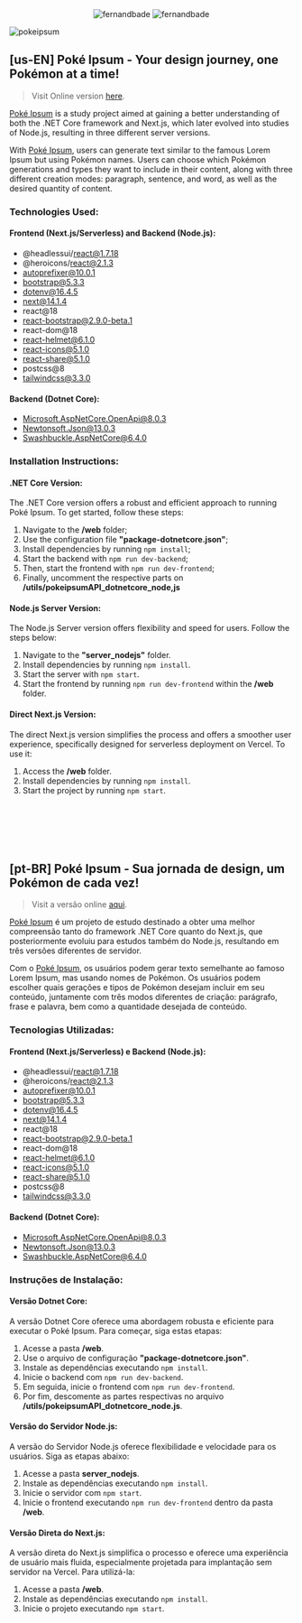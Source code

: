 <div align="center">
  <img src="https://wakatime.com/badge/user/64a9cc47-9ca3-482a-8ae7-c3fe04fe0e14/project/018e59cd-e4f6-43ce-b901-c36d9c1cc4cf.svg" alt="fernandbade" />
  <img src="https://komarev.com/ghpvc/?username=fernandbade&label=project%20views&color=0e75b6&style=flat" alt="fernandbade" />
</div>

![pokeipsum](https://github.com/FernandoBade/poke-ipsum/assets/89167737/f5a7ee87-1109-4d96-a207-c9a87618aa4c)

## **[us-EN]** Poké Ipsum - Your design journey, one Pokémon at a time!

> Visit Online version [here](https://poke-ipsum.vercel.app).

[Poké Ipsum](https://poke-ipsum.vercel.app) is a study project aimed at gaining a better understanding of both the .NET Core framework and Next.js, which later evolved into studies of Node.js, resulting in three different server versions.

With [Poké Ipsum](https://poke-ipsum.vercel.app), users can generate text similar to the famous Lorem Ipsum but using Pokémon names. Users can choose which Pokémon generations and types they want to include in their content, along with three different creation modes: paragraph, sentence, and word, as well as the desired quantity of content.

### Technologies Used:

#### Frontend (Next.js/Serverless) and Backend (Node.js):

- @headlessui/react@1.7.18
- @heroicons/react@2.1.3
- autoprefixer@10.0.1
- bootstrap@5.3.3
- dotenv@16.4.5
- next@14.1.4
- react@18
- react-bootstrap@2.9.0-beta.1
- react-dom@18
- react-helmet@6.1.0
- react-icons@5.1.0
- react-share@5.1.0
- postcss@8
- tailwindcss@3.3.0

#### Backend (Dotnet Core):

- Microsoft.AspNetCore.OpenApi@8.0.3
- Newtonsoft.Json@13.0.3
- Swashbuckle.AspNetCore@6.4.0

### Installation Instructions:

#### .NET Core Version:

The .NET Core version offers a robust and efficient approach to running Poké Ipsum. To get started, follow these steps:

1. Navigate to the **/web** folder;
2. Use the configuration file **"package-dotnetcore.json"**;
3. Install dependencies by running `npm install`;
4. Start the backend with `npm run dev-backend`;
5. Then, start the frontend with `npm run dev-frontend`;
6. Finally, uncomment the respective parts on **/utils/pokeipsumAPI_dotnetcore_node,js**

#### Node.js Server Version:

The Node.js Server version offers flexibility and speed for users. Follow the steps below:

1. Navigate to the **"server_nodejs"** folder.
2. Install dependencies by running `npm install`.
3. Start the server with `npm start`.
4. Start the frontend by running `npm run dev-frontend` within the **/web** folder.

#### Direct Next.js Version:

The direct Next.js version simplifies the process and offers a smoother user experience, specifically designed for serverless deployment on Vercel. To use it:

1. Access the **/web** folder.
2. Install dependencies by running `npm install`.
3. Start the project by running `npm start`.

&nbsp;
---
&nbsp;

## **[pt-BR]** Poké Ipsum - Sua jornada de design, um Pokémon de cada vez!

> Visit a versão online [aqui](https://poke-ipsum.vercel.app).

[Poké Ipsum](https://poke-ipsum.vercel.app) é um projeto de estudo destinado a obter uma melhor compreensão tanto do framework .NET Core quanto do Next.js, que posteriormente evoluiu para estudos também do Node.js, resultando em três versões diferentes de servidor.

Com o [Poké Ipsum](https://poke-ipsum.vercel.app), os usuários podem gerar texto semelhante ao famoso Lorem Ipsum, mas usando nomes de Pokémon. Os usuários podem escolher quais gerações e tipos de Pokémon desejam incluir em seu conteúdo, juntamente com três modos diferentes de criação: parágrafo, frase e palavra, bem como a quantidade desejada de conteúdo.

### Tecnologias Utilizadas:

#### Frontend (Next.js/Serverless) e Backend (Node.js):

- @headlessui/react@1.7.18
- @heroicons/react@2.1.3
- autoprefixer@10.0.1
- bootstrap@5.3.3
- dotenv@16.4.5
- next@14.1.4
- react@18
- react-bootstrap@2.9.0-beta.1
- react-dom@18
- react-helmet@6.1.0
- react-icons@5.1.0
- react-share@5.1.0
- postcss@8
- tailwindcss@3.3.0

#### Backend (Dotnet Core):

- Microsoft.AspNetCore.OpenApi@8.0.3
- Newtonsoft.Json@13.0.3
- Swashbuckle.AspNetCore@6.4.0


### Instruções de Instalação:

#### Versão Dotnet Core:

A versão Dotnet Core oferece uma abordagem robusta e eficiente para executar o Poké Ipsum. Para começar, siga estas etapas:

1. Acesse a pasta **/web**.
2. Use o arquivo de configuração **"package-dotnetcore.json"**.
3. Instale as dependências executando `npm install`.
4. Inicie o backend com `npm run dev-backend`.
5. Em seguida, inicie o frontend com `npm run dev-frontend`.
6. Por fim, descomente as partes respectivas no arquivo **/utils/pokeipsumAPI_dotnetcore_node.js**.

#### Versão do Servidor Node.js:

A versão do Servidor Node.js oferece flexibilidade e velocidade para os usuários. Siga as etapas abaixo:

1. Acesse a pasta **server_nodejs**.
2. Instale as dependências executando `npm install`.
3. Inicie o servidor com `npm start`.
4. Inicie o frontend executando `npm run dev-frontend` dentro da pasta **/web**.

#### Versão Direta do Next.js:

A versão direta do Next.js simplifica o processo e oferece uma experiência de usuário mais fluida, especialmente projetada para implantação sem servidor na Vercel. Para utilizá-la:

1. Acesse a pasta **/web**.
2. Instale as dependências executando `npm install`.
3. Inicie o projeto executando `npm start`.
